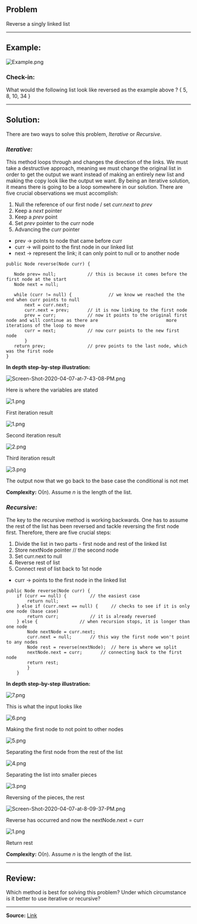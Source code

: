 ## **Problem**

Reverse a singly linked list
___
## **Example:**
![Example.png](https://i.postimg.cc/yxPW8mw8/Example.png)


### **Check-in:**
What would the following list look like reversed as the example above ? { 5, 8, 10, 34 }


___
## **Solution:**

There are two ways to solve this problem, *Iterative* or *Recursive*.

### *Iterative:* 
This method loops through and changes the direction of the links. We must take a destructive approach, meaning we must change the original list in order to get the output we want instead of making an entirely new list and making the copy look like the output we want. By being an iterative solution, it means there is going to be a loop somewhere in our solution. There are five crucial observations we must accomplish:

1. Null the reference of our first node / set *curr.next* to *prev* 
2. Keep a *next* pointer 
3. Keep a *prev* point 
4. Set *prev* pointer to the *curr* node 
5. Advancing the *curr* pointer


- prev → points to node that came before curr
- curr → will point to the first node in our linked list 
- next → represent the link; it can only point to null or to another node
 
 ```
 public Node reverse(Node curr) {
 
	Node prev= null;			// this is because it comes before the first node at the start
	Node next = null; 
	
	while (curr != null) {	       		// we know we reached the the end when curr points to null
		next = curr.next;
		curr.next = prev;		// it is now linking to the first node
		prev = curr;			// now it points to the original first node and will continue as there are 							more iterations of the loop to move
		curr = next;			// now curr points to the new first node 
		}
	return prev;				// prev points to the last node, which was the first node
}
```

**In depth step-by-step illustration:**

![Screen-Shot-2020-04-07-at-7-43-08-PM.png](https://i.postimg.cc/d10d7mM3/Screen-Shot-2020-04-07-at-7-43-08-PM.png)

Here is where the variables are stated


![1.png](https://i.postimg.cc/9MpVrK55/1.png)

First iteration result


![1.png](https://i.postimg.cc/DwdvbSKb/1.png)

Second iteration result


![2.png](https://i.postimg.cc/SxqX5FSC/2.png)

Third iteration result


![3.png](https://i.postimg.cc/tJQRxW7W/3.png)

The output now that we go back to the base case the conditional is not met


**Complexity:**
O(*n*). Assume *n* is the length of the list.


### *Recursive:* 
The key to the recursive method is working backwards. One has to assume the rest of the list has been reversed and tackle reversing the first node first. Therefore, there are five crucial steps:
 
1. Divide the list in two parts - first node and rest of the linked list
2. Store nextNode pointer 			// the second node
3. Set curr.next to null 
4. Reverse rest of list
5. Connect rest of list back to 1st node
 
- curr → points to the first node in the linked list

```
public Node reverse(Node curr) {
	if (curr == null) {			// the easiest case
		return null;
	} else if (curr.next == null) {		// checks to see if it is only one node (base case)
		return curr;			// it is already reversed 
	} else {				// when recursion stops, it is longer than one node 
		Node nextNode = curr.next;
		curr.next = null;		// this way the first node won't point to any nodes
		Node rest = reverse(nextNode); 	// here is where we split 
		nextNode.next = curr;		// connecting back to the first node
		return rest;
		}
	}
```

**In depth step-by-step illustration:**

![7.png](https://i.postimg.cc/Bv8yDzrP/7.png)

This is what the input looks like


![6.png](https://i.postimg.cc/43SGRVgV/6.png)

Making the first node to not point to other nodes


![5.png](https://i.postimg.cc/HscpYSxn/5.png)

Separating the first node from the rest of the list


![4.png](https://i.postimg.cc/jdszB7dM/4.png)

Separating the list into smaller pieces 


![3.png](https://i.postimg.cc/0NHWyCr5/3.png)

Reversing of the pieces, the rest


![Screen-Shot-2020-04-07-at-8-09-37-PM.png](https://i.postimg.cc/90bShwRy/Screen-Shot-2020-04-07-at-8-09-37-PM.png)

Reverse has occurred and now the nextNode.next = curr


![1.png](https://i.postimg.cc/1R7Tzsnc/1.png)

Return rest


**Complexity:**
O(*n*). Assume *n* is the length of the list.

___

## **Review:**
Which method is best for solving this problem? Under which circumstance is it better to use iterative or recursive?

___
**Source:**
[Link](https://leetcode.com/problems/reverse-linked-list/)  
